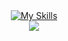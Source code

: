 <div align="center">
  <a href="https://skillicons.dev">
    <img src="https://skillicons.dev/icons?i=js,typescript,java,discordjs,nextjs,tailwindcss,react,svelte" alt="My Skills" />
  </a>
  <br>
  <img align='center' src="https://spotify-github-profile.kittinanx.com/api/view.svg?uid=31trzrdldumkbahspojdqvyn245y&redirect=true&cover_image=true&theme=novatorem&show_offline=true&background_color=ffffff&interchange=true&bar_color_cover=true&bar_color=000000">
</div>
